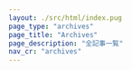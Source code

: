 ```yaml
---
layout: ./src/html/index.pug
page_type: "archives"
page_title: "Archives"
page_description: "全記事一覧"
nav_cr: "archives"
---
```

